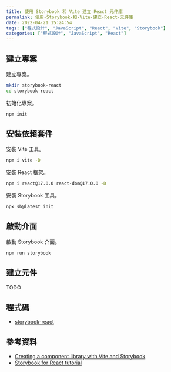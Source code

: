 ```yaml
---
title: 使用 Storybook 和 Vite 建立 React 元件庫
permalink: 使用-Storybook-和-Vite-建立-React-元件庫
date: 2022-04-21 15:24:54
tags: ["程式設計", "JavaScript", "React", "Vite", "Storybook"]
categories: ["程式設計", "JavaScript", "React"]
---
```


## 建立專案

建立專案。

```BASH
mkdir storybook-react
cd storybook-react
```

初始化專案。

```BASH
npm init
```

## 安裝依賴套件

安裝 Vite 工具。

```BASH
npm i vite -D
```

安裝 React 框架。

```BASH
npm i react@17.0.0 react-dom@17.0.0 -D
```

安裝 Storybook 工具。

```BASH
npx sb@latest init
```

## 啟動介面

啟動 Storybook 介面。

```BASH
npm run storybook
```

## 建立元件

TODO

## 程式碼

- [storybook-react](https://github.com/memochou1993/storybook-react)

## 參考資料

- [Creating a component library with Vite and Storybook](https://divotion.com/blog/creating-a-component-library-with-vite-and-storybook)
- [Storybook for React tutorial](https://storybook.js.org/tutorials/intro-to-storybook/react/zh-TW/get-started/)

